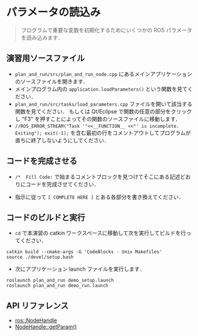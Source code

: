 # パラメータの読込み
> プログラムで重要な変数を初期化するためにいくつかの ROS パラメータを読み込みます．

## 演習用ソースファイル

* `plan_and_run/src/plan_and_run_node.cpp` にあるメインアプリケーションのソースファイルを開きます．
* メインプログラム内の `application.loadParameters()` という関数を見てください．
* `plan_and_run/src/tasks/load_parameters.cpp` ファイルを開いて該当する関数を見てください．
もしくは Qt/Eclipse で関数の任意の部分をクリックし "F3" を押すことによってその関数のソースファイルに移動します．
* `//ROS_ERROR_STREAM("Task '"<<__FUNCTION__ <<"' is incomplete. Exiting"); exit(-1);` を含む最初の行をコメントアウトしてプログラムが直ちに終了しないようにしてください．

## コードを完成させる

* `/*  Fill Code:` で始まるコメントブロックを見つけてそこにある記述どおりにコードを完成させてください．

* 指示に従って `[ COMPLETE HERE ]` とある各部分を書き換えてください．

## コードのビルドと実行

 * `cd` で本演習の catkin ワークスペースに移動して次を実行してビルドを行ってください．

```
catkin build --cmake-args -G 'CodeBlocks - Unix Makefiles'
source ./devel/setup.bash
```

 * 次にアプリケーション launch ファイルを実行します．

```
roslaunch plan_and_run demo_setup.launch
roslaunch plan_and_run demo_run.launch
```

## API リファレンス

* [ros::NodeHandle](http://docs.ros.org/indigo/api/roscpp/html/classros_1_1NodeHandle.html)
* [NodeHandle::getParam()](http://docs.ros.org/indigo/api/roscpp/html/classros_1_1NodeHandle.html#afaaf745b7483da9a621b07db0700f866)
